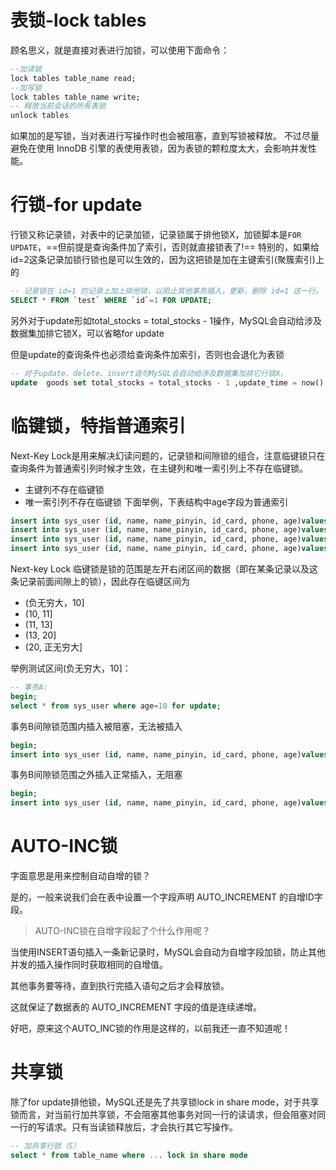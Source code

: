# 表锁-lock tables
顾名思义，就是直接对表进行加锁，可以使用下面命令：
```sql
--加读锁  
lock tables table_name read;  
--加写锁  
lock tables table_name write;  
-- 释放当前会话的所有表锁  
unlock tables
```
如果加的是写锁，当对表进行写操作时也会被阻塞，直到写锁被释放。
不过尽量避免在使用 InnoDB 引擎的表使用表锁，因为表锁的颗粒度太大，会影响并发性能。
# 行锁-for update
行锁又称记录锁，对表中的记录加锁，记录锁属于排他锁X，加锁脚本是`FOR UPDATE`，==但前提是查询条件加了索引，否则就直接锁表了!==
特别的，如果给id=2这条记录加锁行锁也是可以生效的，因为这把锁是加在主键索引(聚簇索引)上的
```sql
-- 记录锁在 id=1 的记录上加上排他锁，以阻止其他事务插入，更新，删除 id=1 这一行。
SELECT * FROM `test` WHERE `id`=1 FOR UPDATE; 
```
另外对于update形如total_stocks = total_stocks - 1操作，MySQL会自动给涉及数据集加排它锁X，可以省略for update

但是update的查询条件也必须给查询条件加索引，否则也会退化为表锁
```sql
-- 对于update、delete、insert语句MySQL会自动给涉及数据集加排它行锁X，
update  goods set total_stocks = total_stocks - 1 ,update_time = now() where id = #{value} and total_stocks - 1 >= 0
```

# 临键锁，特指普通索引
Next-Key Lock是用来解决幻读问题的，记录锁和间隙锁的组合，注意临键锁只在查询条件为普通索引列时候才生效，在主键列和唯一索引列上不存在临键锁。
- 主键列不存在临键锁
- 唯一索引列不存在临键锁
下面举例，下表结构中age字段为普通索引
```sql
insert into sys_user (id, name, name_pinyin, id_card, phone, age)values (1, '小六', 'xiaoliu', 300000000, 13000008000, 10);
insert into sys_user (id, name, name_pinyin, id_card, phone, age)values (2, '小六', 'xiaoliu', 300000001, 13000008000, 11);
insert into sys_user (id, name, name_pinyin, id_card, phone, age)values (3, '小六', 'xiaoliu', 300000002, 13000008000, 13);
insert into sys_user (id, name, name_pinyin, id_card, phone, age)values (4, '小六', 'xiaoliu', 300000003, 13000008000, 20);
```
Next-key Lock 临键锁是锁的范围是左开右闭区间的数据（即在某条记录以及这条记录前面间隙上的锁），因此存在临键区间为
-  (负无穷大，10]
- (10, 11]
- (11, 13]
- (13, 20]
- (20, 正无穷大]

举例测试区间(负无穷大，10]：
```sql
-- 事务A:  
begin;
select * from sys_user where age=10 for update;
```
事务B间隙锁范围内插入被阻塞，无法被插入
```sql
begin;
insert into sys_user (id, name, name_pinyin, id_card, phone, age)values (5, '小六', 'xiaoliu', 300000004, 13000008000, 9);
```
事务B间隙锁范围之外插入正常插入，无阻塞
```sql
begin;
insert into sys_user (id, name, name_pinyin, id_card, phone, age)values (5, '小六', 'xiaoliu', 300000004, 13000008000, 11);
```


# AUTO-INC锁

字面意思是用来控制自动自增的锁？

是的，一般来说我们会在表中设置一个字段声明 AUTO_INCREMENT 的自增ID字段。

> AUTO-INC锁在自增字段起了个什么作用呢？

当使用INSERT语句插入一条新记录时，MySQL会自动为自增字段加锁，防止其他并发的插入操作同时获取相同的自增值。

其他事务要等待，直到执行完插入语句之后才会释放锁。

这就保证了数据表的 AUTO_INCREMENT 字段的值是连续递增。

好吧，原来这个AUTO_INC锁的作用是这样的，以前我还一直不知道呢！
# 共享锁
除了for update排他锁，MySQL还是先了共享锁lock in share mode，对于共享锁而言，对当前行加共享锁，不会阻塞其他事务对同一行的读请求，但会阻塞对同一行的写请求。只有当读锁释放后，才会执行其它写操作。
```sql
-- 加共享行锁（S）
select * from table_name where ... lock in share mode
```